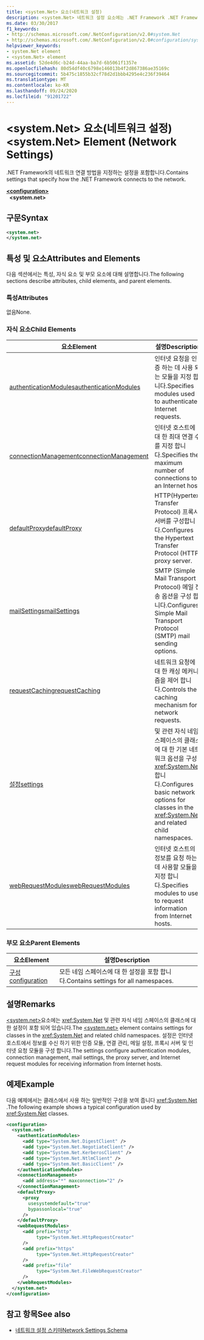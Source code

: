 ```yaml
---
title: <system.Net> 요소(네트워크 설정)
description: <system.Net> 네트워크 설정 요소에는 .NET Framework .NET Framework의 네트워크 옵션에 연결 하는 방법을 지정 하는 설정이 포함 되어 있습니다.
ms.date: 03/30/2017
f1_keywords:
- http://schemas.microsoft.com/.NetConfiguration/v2.0#system.Net
- http://schemas.microsoft.com/.NetConfiguration/v2.0#configuration/system.Net
helpviewer_keywords:
- system.Net element
- <system.Net> element
ms.assetid: 52de4d6c-b24d-44aa-ba7d-6b5061f1357e
ms.openlocfilehash: 80d54df40c6798e146013b4f2d867386ae35169c
ms.sourcegitcommit: 5b475c1855b32cf78d2d1bbb4295e4c236f39464
ms.translationtype: MT
ms.contentlocale: ko-KR
ms.lasthandoff: 09/24/2020
ms.locfileid: "91201722"
---
```

# <a name="systemnet-element-network-settings"></a><span data-ttu-id="d79f4-103">\<system.Net> 요소(네트워크 설정)</span><span class="sxs-lookup"><span data-stu-id="d79f4-103">\<system.Net> Element (Network Settings)</span></span>

<span data-ttu-id="d79f4-104">.NET Framework의 네트워크 연결 방법을 지정하는 설정을 포함합니다.</span><span class="sxs-lookup"><span data-stu-id="d79f4-104">Contains settings that specify how the .NET Framework connects to the network.</span></span>  
  
[**\<configuration>**](../configuration-element.md)  
&nbsp;&nbsp;**\<system.net>**  
  
## <a name="syntax"></a><span data-ttu-id="d79f4-105">구문</span><span class="sxs-lookup"><span data-stu-id="d79f4-105">Syntax</span></span>  
  
```xml  
<system.net>
</system.net>  
```  
  
## <a name="attributes-and-elements"></a><span data-ttu-id="d79f4-106">특성 및 요소</span><span class="sxs-lookup"><span data-stu-id="d79f4-106">Attributes and Elements</span></span>  

 <span data-ttu-id="d79f4-107">다음 섹션에서는 특성, 자식 요소 및 부모 요소에 대해 설명합니다.</span><span class="sxs-lookup"><span data-stu-id="d79f4-107">The following sections describe attributes, child elements, and parent elements.</span></span>  
  
### <a name="attributes"></a><span data-ttu-id="d79f4-108">특성</span><span class="sxs-lookup"><span data-stu-id="d79f4-108">Attributes</span></span>  

 <span data-ttu-id="d79f4-109">없음</span><span class="sxs-lookup"><span data-stu-id="d79f4-109">None.</span></span>  
  
### <a name="child-elements"></a><span data-ttu-id="d79f4-110">자식 요소</span><span class="sxs-lookup"><span data-stu-id="d79f4-110">Child Elements</span></span>  
  
|<span data-ttu-id="d79f4-111">**요소**</span><span class="sxs-lookup"><span data-stu-id="d79f4-111">**Element**</span></span>|<span data-ttu-id="d79f4-112">**설명**</span><span class="sxs-lookup"><span data-stu-id="d79f4-112">**Description**</span></span>|  
|-----------------|---------------------|  
|[<span data-ttu-id="d79f4-113">authenticationModules</span><span class="sxs-lookup"><span data-stu-id="d79f4-113">authenticationModules</span></span>](authenticationmodules-element-network-settings.md)|<span data-ttu-id="d79f4-114">인터넷 요청을 인증 하는 데 사용 되는 모듈을 지정 합니다.</span><span class="sxs-lookup"><span data-stu-id="d79f4-114">Specifies modules used to authenticate Internet requests.</span></span>|  
|[<span data-ttu-id="d79f4-115">connectionManagement</span><span class="sxs-lookup"><span data-stu-id="d79f4-115">connectionManagement</span></span>](connectionmanagement-element-network-settings.md)|<span data-ttu-id="d79f4-116">인터넷 호스트에 대 한 최대 연결 수를 지정 합니다.</span><span class="sxs-lookup"><span data-stu-id="d79f4-116">Specifies the maximum number of connections to an Internet host.</span></span>|  
|[<span data-ttu-id="d79f4-117">defaultProxy</span><span class="sxs-lookup"><span data-stu-id="d79f4-117">defaultProxy</span></span>](defaultproxy-element-network-settings.md)|<span data-ttu-id="d79f4-118">HTTP(Hypertext Transfer Protocol) 프록시 서버를 구성합니다.</span><span class="sxs-lookup"><span data-stu-id="d79f4-118">Configures the Hypertext Transfer Protocol (HTTP) proxy server.</span></span>|  
|[<span data-ttu-id="d79f4-119">mailSettings</span><span class="sxs-lookup"><span data-stu-id="d79f4-119">mailSettings</span></span>](mailsettings-element-network-settings.md)|<span data-ttu-id="d79f4-120">SMTP (Simple Mail Transport Protocol) 메일 전송 옵션을 구성 합니다.</span><span class="sxs-lookup"><span data-stu-id="d79f4-120">Configures Simple Mail Transport Protocol (SMTP) mail sending options.</span></span>|  
|[<span data-ttu-id="d79f4-121">requestCaching</span><span class="sxs-lookup"><span data-stu-id="d79f4-121">requestCaching</span></span>](requestcaching-element-network-settings.md)|<span data-ttu-id="d79f4-122">네트워크 요청에 대 한 캐싱 메커니즘을 제어 합니다.</span><span class="sxs-lookup"><span data-stu-id="d79f4-122">Controls the caching mechanism for network requests.</span></span>|  
|[<span data-ttu-id="d79f4-123">설정</span><span class="sxs-lookup"><span data-stu-id="d79f4-123">settings</span></span>](settings-element-network-settings.md)|<span data-ttu-id="d79f4-124">및 관련 자식 네임 스페이스의 클래스에 대 한 기본 네트워크 옵션을 구성 <xref:System.Net> 합니다.</span><span class="sxs-lookup"><span data-stu-id="d79f4-124">Configures basic network options for classes in the <xref:System.Net> and related child namespaces.</span></span>|  
|[<span data-ttu-id="d79f4-125">webRequestModules</span><span class="sxs-lookup"><span data-stu-id="d79f4-125">webRequestModules</span></span>](webrequestmodules-element-network-settings.md)|<span data-ttu-id="d79f4-126">인터넷 호스트의 정보를 요청 하는 데 사용할 모듈을 지정 합니다.</span><span class="sxs-lookup"><span data-stu-id="d79f4-126">Specifies modules to use to request information from Internet hosts.</span></span>|  
  
### <a name="parent-elements"></a><span data-ttu-id="d79f4-127">부모 요소</span><span class="sxs-lookup"><span data-stu-id="d79f4-127">Parent Elements</span></span>  
  
|<span data-ttu-id="d79f4-128">**요소**</span><span class="sxs-lookup"><span data-stu-id="d79f4-128">**Element**</span></span>|<span data-ttu-id="d79f4-129">**설명**</span><span class="sxs-lookup"><span data-stu-id="d79f4-129">**Description**</span></span>|  
|-----------------|---------------------|  
|[<span data-ttu-id="d79f4-130">구성</span><span class="sxs-lookup"><span data-stu-id="d79f4-130">configuration</span></span>](../configuration-element.md)|<span data-ttu-id="d79f4-131">모든 네임 스페이스에 대 한 설정을 포함 합니다.</span><span class="sxs-lookup"><span data-stu-id="d79f4-131">Contains settings for all namespaces.</span></span>|  
  
## <a name="remarks"></a><span data-ttu-id="d79f4-132">설명</span><span class="sxs-lookup"><span data-stu-id="d79f4-132">Remarks</span></span>  

 <span data-ttu-id="d79f4-133">[\<system.net>](system-net-element-network-settings.md)요소에는 <xref:System.Net> 및 관련 자식 네임 스페이스의 클래스에 대 한 설정이 포함 되어 있습니다.</span><span class="sxs-lookup"><span data-stu-id="d79f4-133">The [\<system.net>](system-net-element-network-settings.md) element contains settings for classes in the <xref:System.Net> and related child namespaces.</span></span> <span data-ttu-id="d79f4-134">설정은 인터넷 호스트에서 정보를 수신 하기 위한 인증 모듈, 연결 관리, 메일 설정, 프록시 서버 및 인터넷 요청 모듈을 구성 합니다.</span><span class="sxs-lookup"><span data-stu-id="d79f4-134">The settings configure authentication modules, connection management, mail settings, the proxy server, and Internet request modules for receiving information from Internet hosts.</span></span>  
  
## <a name="example"></a><span data-ttu-id="d79f4-135">예제</span><span class="sxs-lookup"><span data-stu-id="d79f4-135">Example</span></span>  

 <span data-ttu-id="d79f4-136">다음 예제에서는 클래스에서 사용 하는 일반적인 구성을 보여 줍니다 <xref:System.Net> .</span><span class="sxs-lookup"><span data-stu-id="d79f4-136">The following example shows a typical configuration used by <xref:System.Net> classes.</span></span>  
  
```xml  
<configuration>  
  <system.net>  
    <authenticationModules>  
      <add type="System.Net.DigestClient" />  
      <add type="System.Net.NegotiateClient" />  
      <add type="System.Net.KerberosClient" />  
      <add type="System.Net.NtlmClient" />  
      <add type="System.Net.BasicClient" />  
    </authenticationModules>  
    <connectionManagement>  
      <add address="*" maxconnection="2" />  
    </connectionManagement>  
    <defaultProxy>  
      <proxy  
        usesystemdefault="true"  
        bypassonlocal="true"  
      />  
    </defaultProxy>  
    <webRequestModules>  
      <add prefix="http"  
           type="System.Net.HttpRequestCreator"  
      />  
      <add prefix="https"  
           type="System.Net.HttpRequestCreator"  
      />  
      <add prefix="file"  
           type="System.Net.FileWebRequestCreator"  
      />  
    </webRequestModules>  
  </system.net>  
</configuration>  
```  
  
## <a name="see-also"></a><span data-ttu-id="d79f4-137">참고 항목</span><span class="sxs-lookup"><span data-stu-id="d79f4-137">See also</span></span>

- [<span data-ttu-id="d79f4-138">네트워크 설정 스키마</span><span class="sxs-lookup"><span data-stu-id="d79f4-138">Network Settings Schema</span></span>](index.md)
